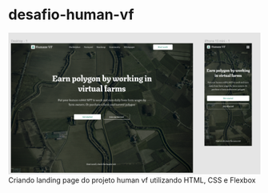 # desafio-human-vf
![Imagem do projeto](/human-vf.png)
Criando landing page do projeto human vf utilizando HTML, CSS e Flexbox
